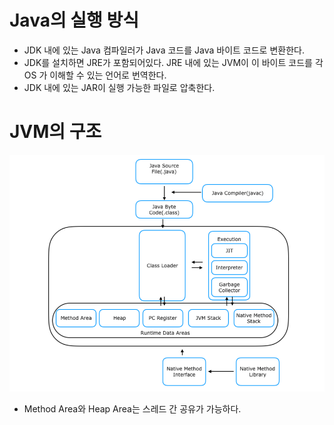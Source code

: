 # Java의 실행 방식
* JDK 내에 있는 Java 컴파일러가 Java 코드를 Java 바이트 코드로 변환한다. 
* JDK를 설치하면 JRE가 포함되어있다. JRE 내에 있는 JVM이 이 바이트 코드를 각 OS 가 이해할 수 있는 언어로 번역한다.
* JDK 내에 있는 JAR이 실행 가능한 파일로 압축한다.

# JVM의 구조

![img.png](img.png)

- Method Area와 Heap Area는 스레드 간 공유가 가능하다.